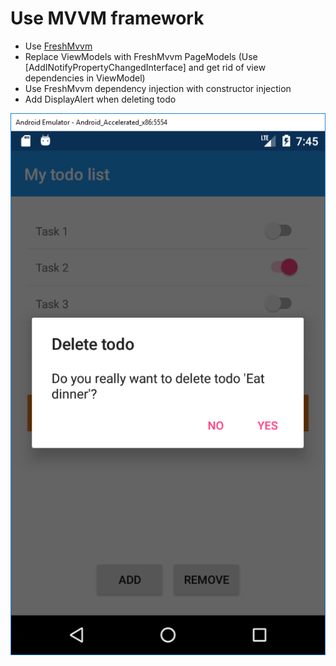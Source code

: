 # Use MVVM framework
- Use [FreshMvvm](https://github.com/rid00z/FreshMvvm)
- Replace ViewModels with FreshMvvm PageModels (Use [AddINotifyPropertyChangedInterface] and get rid of view dependencies in ViewModel)
- Use FreshMvvm dependency injection with constructor injection
- Add DisplayAlert when deleting todo

![](./images/2018-06-21-09-47-34.png)